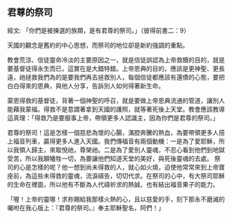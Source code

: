 ## 君尊的祭司 ##

經文: 「你們是被揀選的族類，是有君尊的祭司。」（彼得前書二：9）



天國的觀念是舊約的中心思想，而祭司的地位卻是新約強調的重點。

教會荒涼、信徒靈命冷淡的主要原因之一，就是信徒誤認為上帝救贖的目的，就是要基督徒得永生而已，這實在是大錯特錯。上帝恩典的目的，應該是更神聖、更長遠，祂拯救我們為的是要我們再去拯救別人，每個信徒都應該有還債的心態，要把白白得來的恩典，與他人分享，告訴別人如何得著新生命。

蒙恩得救的基督徒，背著一個神聖的呼召，就是要做上帝恩典流通的管道，讓別人能藉我蒙福。得救不是意謂著拿到天國的護照，就等著死後上天堂。教會應該教導這真理：「得救乃是要服事上帝，帶領更多人認識主，因為你們是君尊的祭司。」

君尊的祭司！這是怎樣一個慈悲為懷的心腸，滿腔奔騰的熱血，為要帶領更多人搭上福音列車，贏得更多人進入天國。我們傳福音有兩個動機：一是為了愛耶穌，所以我領人歸主，來取悅祂，尊榮祂。二是為了愛別人靈魂，不忍心看到他們到地獄受苦，所以我願犧牲一切，為要讓他們知道天堂的美好，與死後靈魂的去處。 祭司的心是怎樣的呢？他一想到尚未得救的人，就心如火燒，迫使他常常來到上帝寶座前，為這些未得救的靈魂，流淚禱告，切切代求。在祭司的心中，有大祭司耶穌的生命在裡面，所以他有不斷為人代禱祈求的熱誠，也有結出福音果子的能力。

「喔！上帝的靈哪！求祢賜給我那樣火熱的心，且以慈愛的手，刻下那永不磨滅的囑咐在我心版上：『君尊的祭司。』奉主耶穌聖名，阿們！」